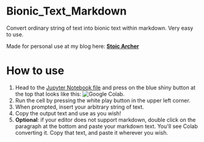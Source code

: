 # Bionic_Text_Markdown
Convert ordinary string of text into bionic text within markdown. Very easy to use.

Made for personal use at my blog here: [**Stoic Archer**](https://stoicarcher.substack.com/)

# How to use
1. Head to the [Jupyter Notebook file](https://github.com/NicoEssi/Bionic_Text_Markdown/blob/main/Bionic_Text_Markdown_Converter.ipynb) and press on the blue shiny button at the top that looks like this: ![Google Colab](https://camo.githubusercontent.com/84f0493939e0c4de4e6dbe113251b4bfb5353e57134ffd9fcab6b8714514d4d1/68747470733a2f2f636f6c61622e72657365617263682e676f6f676c652e636f6d2f6173736574732f636f6c61622d62616467652e737667).
2. Run the cell by pressing the white play button in the upper left corner.
3. When prompted, insert your arbitrary string of text.
4. Copy the output text and use as you wish!
5. **Optional**: if your editor does not support markdown, double click on the paragraph at the bottom and paste your markdown text. You'll see Colab converting it. Copy that text, and paste it wherever you wish.
